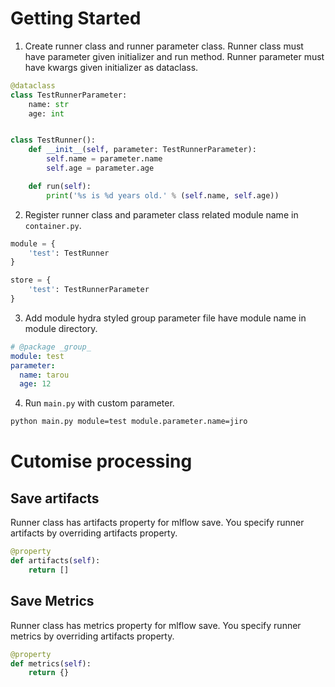 # Getting  Started

1. Create runner class and runner parameter class. Runner class must have parameter given initializer and run method. Runner parameter must have kwargs given initializer as dataclass. 

```python
@dataclass
class TestRunnerParameter:
    name: str
    age: int


class TestRunner():
    def __init__(self, parameter: TestRunnerParameter):
        self.name = parameter.name
        self.age = parameter.age

    def run(self):
        print('%s is %d years old.' % (self.name, self.age))
```


2. Register runner class and parameter class related module name in `container.py`.

```python
module = {
    'test': TestRunner
}

store = {
    'test': TestRunnerParameter
}
```

3. Add module hydra styled group parameter file have module name in module directory.

```yml
# @package _group_
module: test
parameter:
  name: tarou
  age: 12
```

4. Run `main.py` with custom parameter.

```sh
python main.py module=test module.parameter.name=jiro
```

# Cutomise processing
## Save artifacts
Runner class has artifacts property for mlflow save. You specify runner artifacts by overriding artifacts property.

```python
@property
def artifacts(self):
    return []
```

## Save Metrics
Runner class has metrics property for mlflow save. You specify runner metrics by overriding artifacts property.

```python
@property
def metrics(self):
    return {}
```